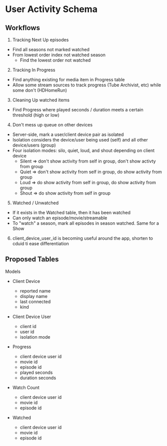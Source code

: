 # User Activity Schema

## Workflows

1. Tracking Next Up episodes
  - Find all seasons not marked watched
  - From lowest order index not watched season
    - Find the lowest order not watched

2. Tracking In Progress
  - Find anything existing for media item in Progress table
  - Allow some stream sources to track progress (Tube Archivist, etc) while some don't (HDHomeRun)

3. Cleaning Up watched items
  - Find Progress where played seconds / duration meets a certain threshold (high or low)

4. Don't mess up queue on other devices
  - Server-side, mark a user/client device pair as isolated
  - Isolation considers the device/user being used (self) and all other device/users (group)
  - Four isolation modes: silo, quiet, loud, and shout depending on  client device
    - Silent => don't show activity from self in group, don't show activty from group
    - Quiet => don't show activity from self in group, do show activity from group
    - Loud => do show activity from self in group, do show activity from group
    - Shout => do show activity from self in group


5. Watched / Unwatched
  - If it exists in the Watched table, then it has been watched
  - Can only watch an episode/movie/streamable
  - To "watch" a season, mark all episodes in season watched. Same for a Show

6. client_device_user_id is becoming useful around the app, shorten to cduid ti ease differentiation

## Proposed Tables

Models
- Client Device
  - reported name
  - display name
  - last connected
  - kind

- Client Device User
  - client id
  - user id
  - isolation mode

- Progress
  - client device user id
  - movie id
  - episode id
  - played seconds
  - duration seconds

- Watch Count
  - client device user id
  - movie id
  - episode id

- Watched
  - client device user id
  - movie id
  - episode id